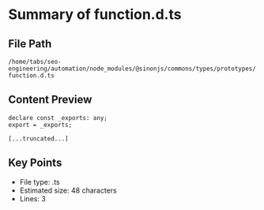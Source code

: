 # Summary of function.d.ts
  
## File Path
`/home/tabs/seo-engineering/automation/node_modules/@sinonjs/commons/types/prototypes/function.d.ts`

## Content Preview
```
declare const _exports: any;
export = _exports;

[...truncated...]
```

## Key Points
- File type: .ts
- Estimated size: 48 characters
- Lines: 3
